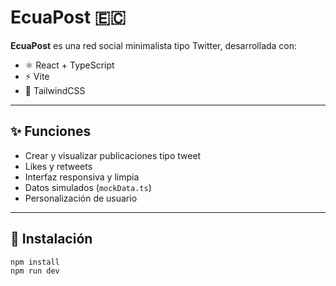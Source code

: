 # EcuaPost 🇪🇨

**EcuaPost** es una red social minimalista tipo Twitter, desarrollada con:

- ⚛️ React + TypeScript
- ⚡ Vite
- 🎨 TailwindCSS

---

## ✨ Funciones

- Crear y visualizar publicaciones tipo tweet
- Likes y retweets
- Interfaz responsiva y limpia
- Datos simulados (`mockData.ts`)
- Personalización de usuario

---

## 🚀 Instalación

```bash
npm install
npm run dev
